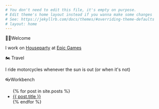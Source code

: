 ```yaml
---
# You don't need to edit this file, it's empty on purpose.
# Edit theme's home layout instead if you wanna make some changes
# See: https://jekyllrb.com/docs/themes/#overriding-theme-defaults
# layout: home
---
```

👋🏼Welcome

I work on [Houseparty](https://apps.apple.com/us/app/houseparty/id1065781769) at [Epic Games](https://epicgames.com/)

🏍 Travel

I ride motorcycles whenever the sun is out (or when it's not)

👓Workbench

<ul>
  {% for post in site.posts %}
    <li>
      <a href="{{ post.url }}">{{ post.title }}</a>
    </li>
  {% endfor %}
</ul>